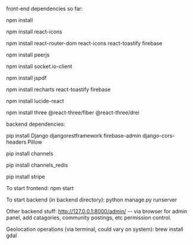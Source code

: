front-end dependencies so far:

npm install

npm install react-icons

npm install react-router-dom react-icons react-toastify firebase

npm install peerjs

npm install socket.io-client

npm install jspdf

npm install recharts react-toastify firebase

npm install lucide-react

npm install three @react-three/fiber @react-three/drei


backend dependencies:

pip install Django djangorestframework firebase-admin django-cors-headers Pillow

pip install channels

pip install channels_redis

pip install stripe


To start frontend:
npm start 

To start backend (in backend directory):
python manage.py runserver


Other backend stuff:
http://127.0.0.1:8000/admin/ -- via browser for admin panel, add catagories, community postings, etc permission control.


Geolocation operations (via terminal, could vary on system):
brew install gdal


